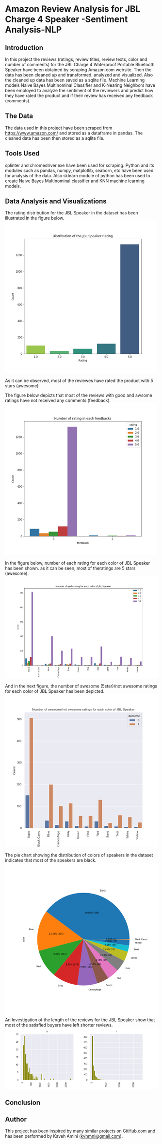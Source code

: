 # Amazon Review Analysis for JBL Charge 4 Speaker -Sentiment Analysis-NLP
 
 
 ## Introduction
 
In this project the reviews (ratings, review titles, review texts, color and number of comments) for the JBL Charge 4 Waterproof Portable Bluetooth Speaker have been obtained by scraping Amazon.com website. Then the data has been cleaned up and transformed, analyzed and visualized. Also the cleaned up data has been saved as a sqlite file. Machine Learning models Naive Bayes Multinominal Classifier and K-Nearing Neighbors have been employed to analyze the sentiment of the reviewers and predict how they have rated the product and if their review has received any feedback (comments).


## The Data

The data used in this project have been scraped from https://www.amazon.com/ and stored as a dataframe in pandas. The cleaned data has been then stored as a sqlite file.


## Tools Used

splinter and chromedriver.exe have been used for scraping. Python and its modules such as pandas, numpy, matplotlib, seaborn, etc have been used for analysis of the data. Also sklearn module of python has been used to create Naive Bayes Multinominal classifier and KNN machine learning models.

## Data Analysis and Visualizations

The rating distribution for the JBL Speaker in the dataset has been illustrated in the figure below.
<img src="https://github.com/kavehamini/Amazon-Review-Analysis-JBL-Charge-4-Speaker-Sentiment-Analysis-NLP/blob/master/1.png" width="500" height="500">

As it can be observed, most of the reviewes have rated the product with 5 stars (awesome).

The figure below depicts that most of the reviews with good and awsome ratings have not received any comments (feedback).
<img src="https://github.com/kavehamini/Amazon-Review-Analysis-JBL-Charge-4-Speaker-Sentiment-Analysis-NLP/blob/master/2.png" width="500" height="500">

In the figure below, number of each rating for each color of JBL Speaker has been shown. as it can be seen, most of theratings are 5 stars (awesome).
<img src="https://github.com/kavehamini/Amazon-Review-Analysis-JBL-Charge-4-Speaker-Sentiment-Analysis-NLP/blob/master/3.png">

And in the next figure, the number of awesome (5star)/not awesome ratings for each color of JBL Speaker has been depicted.
<img src="https://github.com/kavehamini/Amazon-Review-Analysis-JBL-Charge-4-Speaker-Sentiment-Analysis-NLP/blob/master/4.png">

The pie chart showing the distribution of colors of speakers in the dataset indicates that most of the speakers are black.
<img src="https://github.com/kavehamini/Amazon-Review-Analysis-JBL-Charge-4-Speaker-Sentiment-Analysis-NLP/blob/master/5.png">
An Investigation of the length of the reviews for the JBL Speaker show that most of the satisfied buyers have left shorter reviews.
<img src="https://github.com/kavehamini/Amazon-Review-Analysis-JBL-Charge-4-Speaker-Sentiment-Analysis-NLP/blob/master/7.png">


## Conclusion




## Author

This project has been inspired by many similar projects on GitHub.com and has been performed by Kaveh Amini (kvhmni@gmail.com).